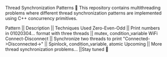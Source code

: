 Thread Synchronization Patterns 🚦
This repository contains multithreading problems where different thread synchronization patterns are implemented using C++ concurrency primitives.

Pattern	|| Description	|| Techniques Used
Zero-Even-Odd	|| Print numbers in 01020304... format with three threads	|| mutex, condition_variable
WiFi Connect-Disconnect	|| Synchronize two threads to print "Connected->Disconnected->"	|| Spinlock, condition_variable, atomic
Upcoming	|| More thread synchronization problems...	||Stay tuned 🚀

